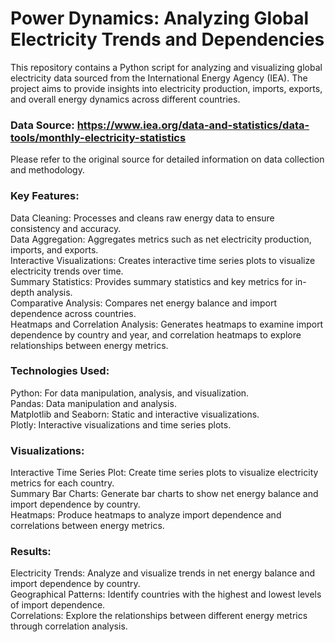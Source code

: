 # Power Dynamics: Analyzing Global Electricity Trends and Dependencies
This repository contains a Python script for analyzing and visualizing global electricity data sourced from the International Energy Agency (IEA). The project aims to provide insights into electricity production, imports, exports, and overall energy dynamics across different countries.

### Data Source: https://www.iea.org/data-and-statistics/data-tools/monthly-electricity-statistics
Please refer to the original source for detailed information on data collection and methodology.

### Key Features:

Data Cleaning: Processes and cleans raw energy data to ensure consistency and accuracy.  
Data Aggregation: Aggregates metrics such as net electricity production, imports, and exports.  
Interactive Visualizations: Creates interactive time series plots to visualize electricity trends over time.  
Summary Statistics: Provides summary statistics and key metrics for in-depth analysis.  
Comparative Analysis: Compares net energy balance and import dependence across countries.  
Heatmaps and Correlation Analysis: Generates heatmaps to examine import dependence by country and year, and correlation heatmaps to explore relationships between energy metrics.

### Technologies Used:

Python: For data manipulation, analysis, and visualization.  
Pandas: Data manipulation and analysis.  
Matplotlib and Seaborn: Static and interactive visualizations.  
Plotly: Interactive visualizations and time series plots.

### Visualizations:

Interactive Time Series Plot: Create time series plots to visualize electricity metrics for each country.  
Summary Bar Charts: Generate bar charts to show net energy balance and import dependence by country.  
Heatmaps: Produce heatmaps to analyze import dependence and correlations between energy metrics.

### Results:

Electricity Trends: Analyze and visualize trends in net energy balance and import dependence by country.  
Geographical Patterns: Identify countries with the highest and lowest levels of import dependence.  
Correlations: Explore the relationships between different energy metrics through correlation analysis.

